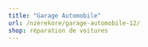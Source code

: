 ```yaml
---
title: "Garage Automobile"
url: /nzerekore/garage-automobile-12/
shop: réparation de voitures
---
```

